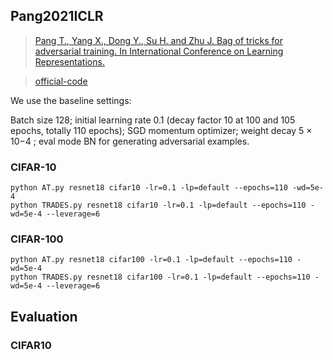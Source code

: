 

## Pang2021ICLR


> [Pang T., Yang X., Dong Y., Su H. and Zhu J. Bag of tricks for adversarial training. In International Conference on Learning Representations.](http://arxiv.org/abs/2010.00467)

> [official-code](https://github.com/P2333/Bag-of-Tricks-for-AT)

We use the baseline settings:

Batch size 128; initial learning rate 0.1 (decay factor 10 at 100 and 105 epochs, totally 110 epochs);
SGD momentum optimizer; weight decay 5 × 10−4 ; eval mode BN for generating adversarial
examples.

### CIFAR-10

    python AT.py resnet18 cifar10 -lr=0.1 -lp=default --epochs=110 -wd=5e-4 
    python TRADES.py resnet18 cifar10 -lr=0.1 -lp=default --epochs=110 -wd=5e-4 --leverage=6

### CIFAR-100

    python AT.py resnet18 cifar100 -lr=0.1 -lp=default --epochs=110 -wd=5e-4 
    python TRADES.py resnet18 cifar100 -lr=0.1 -lp=default --epochs=110 -wd=5e-4 --leverage=6



## Evaluation



### CIFAR10


